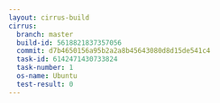 ```yaml
---
layout: cirrus-build
cirrus:
  branch: master
  build-id: 5618821837357056
  commit: d7b4650156a95b2a2a8b45643080d8d15de541c4
  task-id: 6142471430733824
  task-number: 1
  os-name: Ubuntu
  test-result: 0
---
```

